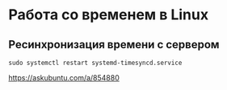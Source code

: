 # Работа со временем в Linux

## Ресинхронизация времени с сервером

`sudo systemctl restart systemd-timesyncd.service`

https://askubuntu.com/a/854880

